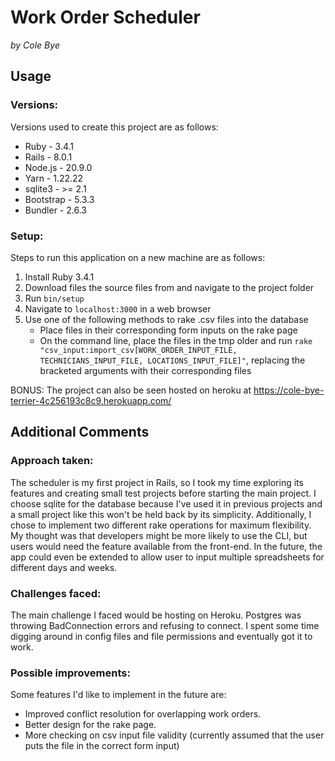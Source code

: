 # Work Order Scheduler

*by Cole Bye*

## Usage

### Versions:

Versions used to create this project are as follows:
- Ruby - 3.4.1
- Rails - 8.0.1
- Node.js - 20.9.0
- Yarn - 1.22.22
- sqlite3 - >= 2.1
- Bootstrap - 5.3.3
- Bundler - 2.6.3


### Setup:

Steps to run this application on a new machine are as follows:
1. Install Ruby 3.4.1
2. Download files the source files from and navigate to the project folder
3. Run `bin/setup`
4. Navigate to `localhost:3000` in a web browser
5. Use one of the following methods to rake .csv files into the database
   - Place files in their corresponding form inputs on the rake page
   - On the command line, place the files in the tmp older and run `rake "csv_input:import_csv[WORK_ORDER_INPUT_FILE, TECHNICIANS_INPUT_FILE, LOCATIONS_INPUT_FILE]"`, replacing the bracketed arguments with their corresponding files

BONUS: The project can also be seen hosted on heroku at https://cole-bye-terrier-4c256193c8c9.herokuapp.com/

## Additional Comments

### Approach taken:
The scheduler is my first project in Rails, so I took my time exploring its features and 
creating small test projects before starting the main project. I choose sqlite for the database 
because I've used it in previous projects and a small project like this won't be held back by 
its simplicity. Additionally, I chose to implement two different rake operations for maximum 
flexibility.  My thought was that developers might be more likely to use the CLI, but users would 
need the feature available from the front-end.  In the future, the app could even be extended to
allow user to input multiple spreadsheets for different days and weeks.

### Challenges faced:
The main challenge I faced would be hosting on Heroku.  Postgres was throwing BadConnection errors 
and refusing to connect. I spent some time digging around in config files and file permissions and 
eventually got it to work.

### Possible improvements:

Some features I'd like to implement in the future are:

- Improved conflict resolution for overlapping work orders.
- Better design for the rake page.
- More checking on csv input file validity (currently assumed that the user puts the file in the correct form input)






